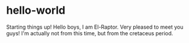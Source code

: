# hello-world
Starting things up!
Hello boys, I am El-Raptor. Very pleased to meet you guys! I'm actually not from this time, but from the cretaceus period.
